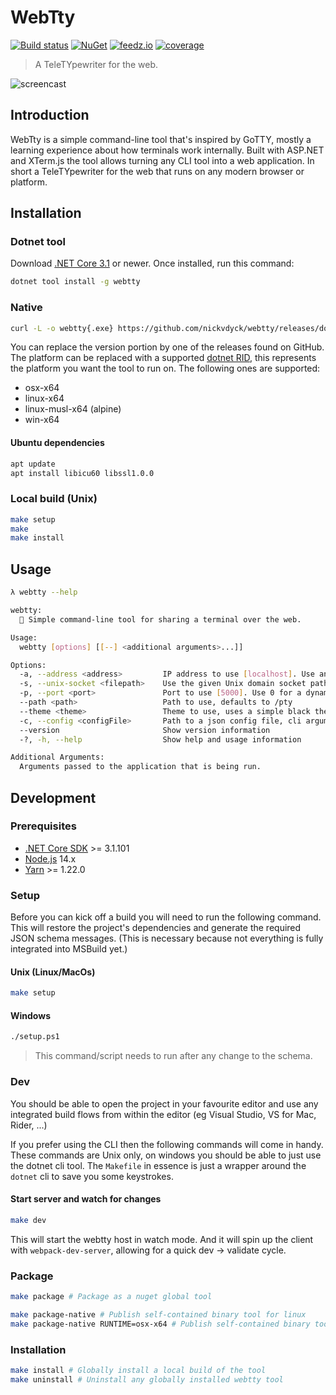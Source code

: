 # WebTty

[![Build status][ci-badge]][ci-url]
[![NuGet][nuget-package-badge]][nuget-package-url]
[![feedz.io][feedz-package-badge]][feedz-package-url]
[![coverage][coverage-badge]][coverage-url]

> A TeleTYpewriter for the web.

![screencast](assets/screencast.gif)


## Introduction
WebTty is a simple command-line tool that's inspired by GoTTY, mostly a learning experience about how terminals work internally. Built with ASP.NET and XTerm.js the tool allows turning any CLI tool into a web application. In short a TeleTYpewriter for the web that runs on any modern browser or platform.

## Installation

### Dotnet tool
Download [.NET Core 3.1](https://dotnet.microsoft.com/download) or newer. Once installed, run this command:

```sh
dotnet tool install -g webtty
```

### Native
```sh
curl -L -o webtty{.exe} https://github.com/nickvdyck/webtty/releases/download/{VERSION}/webtty.{PLATFORM}
```
You can replace the version portion by one of the releases found on GitHub.
The platform can be replaced with a supported [dotnet RID](https://docs.microsoft.com/en-us/dotnet/core/rid-catalog), this represents the platform you want the tool to run on. The following ones are supported:
- osx-x64
- linux-x64
- linux-musl-x64 (alpine)
- win-x64

#### Ubuntu dependencies
```sh
apt update
apt install libicu60 libssl1.0.0
```

### Local build (Unix)
```sh
make setup
make
make install
```

## Usage

```sh
λ webtty --help

webtty:
  🔌 Simple command-line tool for sharing a terminal over the web.

Usage:
  webtty [options] [[--] <additional arguments>...]]

Options:
  -a, --address <address>         IP address to use [localhost]. Use any to listen to any available address. Ex (0.0.0.0, any, 192.168.2.3, ...).
  -s, --unix-socket <filepath>    Use the given Unix domain socket path for the server to listen to
  -p, --port <port>               Port to use [5000]. Use 0 for a dynamic port.
  --path <path>                   Path to use, defaults to /pty
  --theme <theme>                 Theme to use, uses a simple black theme by default
  -c, --config <configFile>       Path to a json config file, cli arguments always take precedence
  --version                       Show version information
  -?, -h, --help                  Show help and usage information

Additional Arguments:
  Arguments passed to the application that is being run.
```

## Development

### Prerequisites
- [.NET Core SDK](https://dotnet.microsoft.com/download) >= 3.1.101
- [Node.js](https://nodejs.org/en/) 14.x
- [Yarn](https://classic.yarnpkg.com/en/docs/install) >= 1.22.0

### Setup
Before you can kick off a build you will need to run the following command. This will restore the project's dependencies and generate the required JSON schema messages.
(This is necessary because not everything is fully integrated into MSBuild yet.)

#### Unix (Linux/MacOs)
```sh
make setup
```

#### Windows
```sh
./setup.ps1
```
> This command/script needs to run after any change to the schema.

### Dev
You should be able to open the project in your favourite editor and use any integrated build flows from within the editor (eg Visual Studio, VS for Mac, Rider, ...)

If you prefer using the CLI then the following commands will come in handy. These commands are Unix only, on windows you should be able to just use the dotnet cli tool. The `Makefile` in essence is just a wrapper around the `dotnet` cli to save you some keystrokes.

#### Start server and watch for changes
```sh
make dev
```
This will start the webtty host in watch mode. And it will spin up the client with `webpack-dev-server`, allowing for a quick dev -> validate cycle.

### Package
```sh
make package # Package as a nuget global tool

make package-native # Publish self-contained binary tool for linux
make package-native RUNTIME=osx-x64 # Publish self-contained binary tool for osx
```

### Installation
```sh
make install # Globally install a local build of the tool
make uninstall # Uninstall any globally installed webtty tool
```

[ci-url]: https://github.com/nickvdyck/webtty
[ci-badge]: https://github.com/nickvdyck/webtty/workflows/CI/badge.svg

[nuget-package-url]: https://www.nuget.org/packages/webtty/
[nuget-package-badge]: https://img.shields.io/nuget/v/webtty.svg?style=flat-square&label=nuget

[feedz-package-url]: https://f.feedz.io/nvd/webtty/packages/webtty/latest/download
[feedz-package-badge]: https://img.shields.io/badge/endpoint.svg?url=https%3A%2F%2Ff.feedz.io%2Fnvd%2Fwebtty%2Fshield%2Fwebtty%2Flatest&label=webtty

[coverage-url]: https://codecov.io/gh/nickvdyck/webtty
[coverage-badge]: https://codecov.io/gh/nickvdyck/webtty/branch/master/graph/badge.svg
